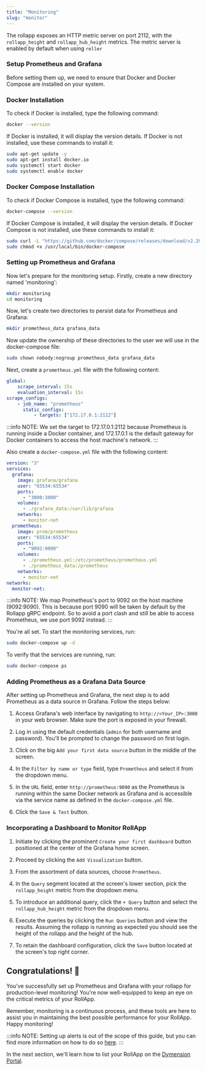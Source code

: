 ```yaml
---
title: "Monitoring"
slug: "monitor"
---
```


The rollapp exposes an HTTP metric server on port 2112, with the `rollapp_height` and `rollapp_hub_height` metrics.
The metric server is enabled by default when using `roller`

### Setup Prometheus and Grafana

Before setting them up, we need to ensure that Docker and Docker Compose are installed on your system.

### Docker Installation

To check if Docker is installed, type the following command:

```bash
docker --version
```

If Docker is installed, it will display the version details. If Docker is not installed, use these commands to install it:

```bash
sudo apt-get update -y
sudo apt-get install docker.io
sudo systemctl start docker
sudo systemctl enable docker
```

### Docker Compose Installation

To check if Docker Compose is installed, type the following command:

```bash
docker-compose --version
```

If Docker Compose is installed, it will display the version details. If Docker Compose is not installed, use these commands to install it:

```bash
sudo curl -L "https://github.com/docker/compose/releases/download/v2.20.2/docker-compose-$(uname -s)-$(uname -m)" -o /usr/local/bin/docker-compose
sudo chmod +x /usr/local/bin/docker-compose
```

### Setting up Prometheus and Grafana

Now let's prepare for the monitoring setup. Firstly, create a new directory named 'monitoring':

```bash
mkdir monitoring
cd monitoring
```

Now, let's create two directories to persist data for Prometheus and Grafana:

```bash
mkdir prometheus_data grafana_data
```

Now update the ownership of these directories to the user we will use in the docker-compose file:

```bash
sudo chown nobody:nogroup prometheus_data grafana_data
```

Next, create a `prometheus.yml` file with the following content:

```yml
global:
    scrape_interval: 15s
    evaluation_interval: 15s
scrape_configs:
    - job_name: "prometheus"
      static_configs:
          - targets: ["172.17.0.1:2112"]
```

:::info NOTE:
We set the target to 172.17.0.1:2112 because Prometheus is running inside a Docker container, and 172.17.0.1 is the default gateway for Docker containers to access the host machine's network.
:::

Also create a `docker-compose.yml` file with the following content:

```yml
version: "3"
services:
  grafana:
    image: grafana/grafana
    user: "65534:65534"
    ports:
      - "3000:3000"
    volumes:
      - ./grafana_data:/var/lib/grafana
    networks:
      - monitor-net
  prometheus:
    image: prom/prometheus
    user: "65534:65534"
    ports:
      - "9092:9090"
    volumes:
      - ./prometheus.yml:/etc/prometheus/prometheus.yml
      - ./prometheus_data:/prometheus
    networks:
      - monitor-net
networks:
  monitor-net:
```

:::info NOTE:
We map Prometheus's port to 9092 on the host machine (9092:9090). This is because port 9090 will be taken by default by the Rollapp gRPC endpoint. So to avoid a port clash and still be able to access Prometheus, we use port 9092 instead.
:::

You're all set. To start the monitoring services, run:

```bash
sudo docker-compose up -d
```

To verify that the services are running, run:

```bash
sudo docker-compose ps
```

### Adding Prometheus as a Grafana Data Source

After setting up Prometheus and Grafana, the next step is to add Prometheus as a data source in Grafana. Follow the steps below:

1. Access Grafana's web interface by navigating to `http://<Your_IP>:3000` in your web browser. Make sure the port is exposed in your firewall.

2. Log in using the default credentials (`admin` for both username and password). You'll be prompted to change the password on first login.

3. Click on the big `Add your first data source` button in the middle of the screen.

4. In the `Filter by name or type` field, type `Prometheus` and select it from the dropdown menu.

5. In the `URL` field, enter `http://prometheus:9090` as the Prometheus is running within the same Docker network as Grafana and is accessible via the service name as defined in the `docker-compose.yml` file.

6. Click the `Save & Test` button.

### Incorporating a Dashboard to Monitor RollApp

1. Initiate by clicking the prominent `Create your first dashboard` button positioned at the center of the Grafana home screen.

2. Proceed by clicking the `Add Visualization` button.

3. From the assortment of data sources, choose `Prometheus`.

4. In the `Query` segment located at the screen's lower section, pick the `rollapp_height` metric from the dropdown menu.

5. To introduce an additional query, click the `+ Query` button and select the `rollapp_hub_height` metric from the dropdown menu.

6. Execute the queries by clicking the `Run Queries` button and view the results. Assuming the rollapp is running as expected you should see the height of the rollapp and the height of the hub.

7. To retain the dashboard configuration, click the `Save` button located at the screen's top right corner.

## Congratulations! 🎉

You've successfully set up Prometheus and Grafana with your rollapp for production-level monitoring! You're now well-equipped to keep an eye on the critical metrics of your RollApp.

Remember, monitoring is a continuous process, and these tools are here to assist you in maintaining the best possible performance for your RollApp. Happy monitoring!

:::info NOTE:
Setting up alerts is out of the scope of this guide, but you can find more information on how to do so [here](https://prometheus.io/docs/alerting/latest/overview/).
:::

In the next section, we'll learn how to list your RollApp on the [Dymension Portal](https://portal.dymension.xyz).
